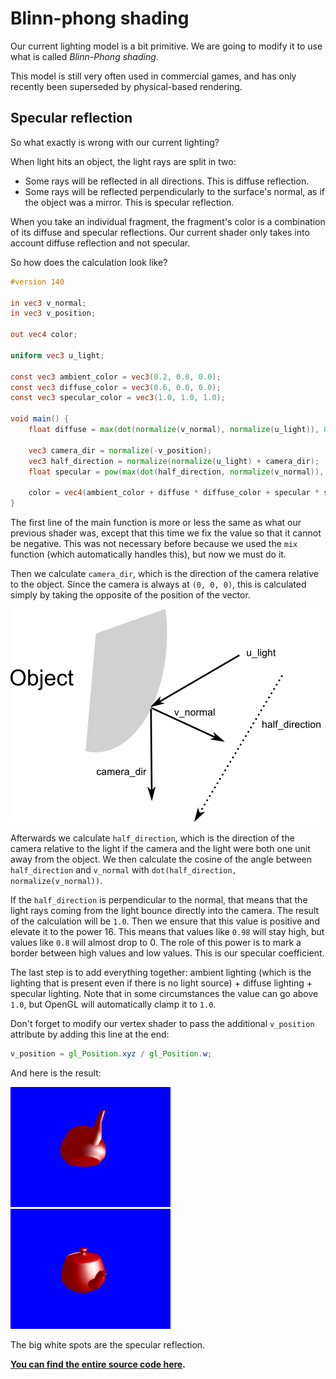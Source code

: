 # Blinn-phong shading

Our current lighting model is a bit primitive.
We are going to modify it to use what is called *Blinn-Phong shading*.

This model is still very often used in commercial games, and has only recently been
superseded by physical-based rendering.

## Specular reflection

So what exactly is wrong with our current lighting?

When light hits an object, the light rays are split in two:

 - Some rays will be reflected in all directions. This is diffuse reflection.
 - Some rays will be reflected perpendicularly to the surface's normal, as if the object was a
   mirror. This is specular reflection.

When you take an individual fragment, the fragment's color is a combination of its diffuse and
specular reflections. Our current shader only takes into account diffuse reflection and not
specular.

So how does the calculation look like?

```glsl
#version 140

in vec3 v_normal;
in vec3 v_position;

out vec4 color;

uniform vec3 u_light;

const vec3 ambient_color = vec3(0.2, 0.0, 0.0);
const vec3 diffuse_color = vec3(0.6, 0.0, 0.0);
const vec3 specular_color = vec3(1.0, 1.0, 1.0);

void main() {
    float diffuse = max(dot(normalize(v_normal), normalize(u_light)), 0.0);

    vec3 camera_dir = normalize(-v_position);
    vec3 half_direction = normalize(normalize(u_light) + camera_dir);
    float specular = pow(max(dot(half_direction, normalize(v_normal)), 0.0), 16.0);

    color = vec4(ambient_color + diffuse * diffuse_color + specular * specular_color, 1.0);
}
```

The first line of the main function is more or less the same as what our previous shader was,
except that this time we fix the value so that it cannot be negative. This was not necessary
before because we used the `mix` function (which automatically handles this), but now we must
do it.

Then we calculate `camera_dir`, which is the direction of the camera relative to the object.
Since the camera is always at `(0, 0, 0)`, this is calculated simply by taking the opposite
of the position of the vector.

![A schema of what's happening](tuto-13-specular.png)

Afterwards we calculate `half_direction`, which is the direction of the camera relative to
the light if the camera and the light were both one unit away from the object. We then
calculate the cosine of the angle between `half_direction` and `v_normal` with
`dot(half_direction, normalize(v_normal))`.

If the `half_direction` is perpendicular to the normal, that means that the light rays coming
from the light bounce directly into the camera. The result of the calculation will be `1.0`.
Then we ensure that this value is positive and elevate it to the power 16. This means that
values like `0.98` will stay high, but values like `0.8` will almost drop to 0. The role of this
power is to mark a border between high values and low values. This is our specular coefficient.

The last step is to add everything together: ambient lighting (which is the lighting that
is present even if there is no light source) + diffuse lighting + specular lighting. Note that
in some circumstances the value can go above `1.0`, but OpenGL will automatically clamp it
to `1.0`.

Don't forget to modify our vertex shader to pass the additional `v_position` attribute by
adding this line at the end:

```glsl
v_position = gl_Position.xyz / gl_Position.w;
```

And here is the result:

![Result](tuto-13-result.png) ![Result](tuto-13-result2.png)

The big white spots are the specular reflection.

**[You can find the entire source code here](https://github.com/tomaka/glium/blob/master/examples/tutorial-13.rs).**
